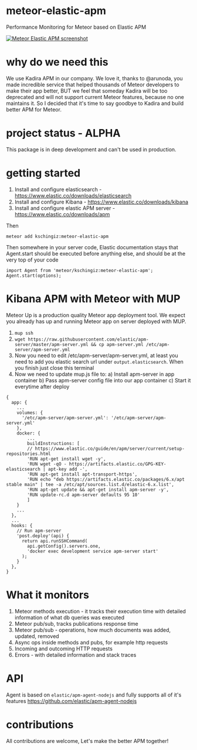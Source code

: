 # meteor-elastic-apm
Performance Monitoring for Meteor based on Elastic APM

[![Meteor Elastic APM screenshot](https://github.com/kschingiz/meteor-elastic-apm/blob/master/assets/screenshot.png)](https://github.com/kschingiz/meteor-elastic-apm)

# why do we need this
We use Kadira APM in our company. We love it, thanks to @arunoda, you made incredible service that helped thousands of Meteor developers to make their app better, BUT we feel that someday Kadira will be too deprecated and will not support current Meteor features, because no one maintains it.
So I decided that it's time to say goodbye to Kadira and build better APM for Meteor.

# project status - ALPHA
This package is in deep development and can't be used in production.

# getting started
  1. Install and configure elasticsearch - https://www.elastic.co/downloads/elasticsearch
  2. Install and configure Kibana - https://www.elastic.co/downloads/kibana
  3. Install and configure elastic APM server - https://www.elastic.co/downloads/apm

Then
```
meteor add kschingiz:meteor-elastic-apm
```

Then somewhere in your server code, Elastic documentation stays that Agent.start should be executed before anything else, and should be at the very top of your code
```
import Agent from 'meteor/kschingiz:meteor-elastic-apm';
Agent.start(options);
```

# Kibana APM with Meteor with MUP
Meteor Up is a production quality Meteor app deployment tool. We expect you already has up and running Meteor app on server deployed with MUP.

1. `mup ssh`
2. `wget https://raw.githubusercontent.com/elastic/apm-server/master/apm-server.yml && cp apm-server.yml /etc/apm-server/apm-server.yml`
3. Now you need to edit /etc/apm-server/apm-server.yml, at least you need to add you elastic search url under `output.elasticsearch`. When you finish just close this terminal
4. Now we need to update mup.js file to:
  a) Install apm-server in app container
  b) Pass apm-server config file into our app container
  c) Start it everytime after deploy
```
{
  app: {
    ...
    volumes: {
      '/etc/apm-server/apm-server.yml': '/etc/apm-server/apm-server.yml'
    },
    docker: {
        ...
        buildInstructions: [
        // https://www.elastic.co/guide/en/apm/server/current/setup-repositories.html
        'RUN apt-get install wget -y',
        'RUN wget -qO - https://artifacts.elastic.co/GPG-KEY-elasticsearch | apt-key add -',
        'RUN apt-get install apt-transport-https',
        'RUN echo "deb https://artifacts.elastic.co/packages/6.x/apt stable main" | tee -a /etc/apt/sources.list.d/elastic-6.x.list',
        'RUN apt-get update && apt-get install apm-server -y',
        'RUN update-rc.d apm-server defaults 95 10'
        ]
    }
    ...
  },
  ...
  hooks: {
    // Run apm-server
    'post.deploy'(api) {
      return api.runSSHCommand(
        api.getConfig().servers.one,
        'docker exec development service apm-server start'
      );
    }
  },
}
```

# What it monitors
  1. Meteor methods execution - it tracks their execution time with detailed information of what db queries was executed
  2. Meteor pub/sub, tracks publications response time
  3. Meteor pub/sub - operations, how much documents was added, updated, removed
  4. Async ops inside methods and pubs, for example http requests
  5. Incoming and outcoming HTTP requests
  6. Errors - with detailed information and stack traces


# API
Agent is based on `elastic/apm-agent-nodejs` and fully supports all of it's features https://github.com/elastic/apm-agent-nodejs

# contributions
All contributions are welcome, Let's make the better APM together!
